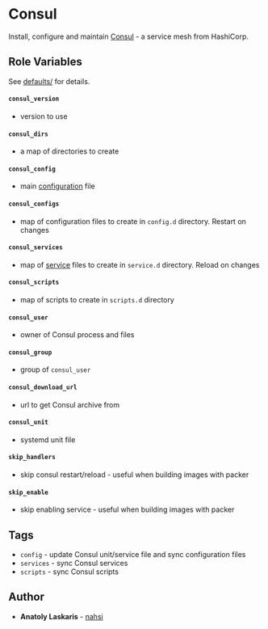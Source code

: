 # Consul

Install, configure and maintain [Consul](https://www.consul.io) - a service mesh
from HashiCorp.

## Role Variables

See [defaults/](https://github.com/nahsilabs/ansible-hashistack/blob/main/roles/consul/defaults/)
for details.

#### `consul_version`

- version to use

#### `consul_dirs`

- a map of directories to create

#### `consul_config`

- main [configuration](https://www.consul.io/docs/agent/options) file

#### `consul_configs`

- map of configuration files to create in `config.d` directory. Restart on
  changes

#### `consul_services`

- map of [service](https://www.consul.io/docs/discovery/services) files to
  create in `service.d` directory. Reload on changes

#### `consul_scripts`

- map of scripts to create in `scripts.d` directory

#### `consul_user`

- owner of Consul process and files

#### `consul_group`

- group of `consul_user`

#### `consul_download_url`

- url to get Consul archive from

#### `consul_unit`

- systemd unit file

#### `skip_handlers`

- skip consul restart/reload - useful when building images with packer

#### `skip_enable`

- skip enabling service - useful when building images with packer

## Tags

- `config` - update Consul unit/service file and sync configuration files
- `services` - sync Consul services
- `scripts` - sync Consul scripts

## Author

- **Anatoly Laskaris** - [nahsi](https://github.com/nahsi)
